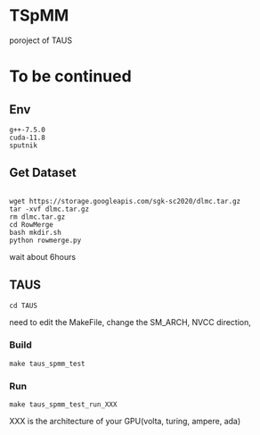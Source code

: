 # TSpMM
poroject of TAUS

# To be continued


## Env
```shell
g++-7.5.0
cuda-11.8
sputnik
```

## Get Dataset
```shell

wget https://storage.googleapis.com/sgk-sc2020/dlmc.tar.gz
tar -xvf dlmc.tar.gz
rm dlmc.tar.gz
cd RowMerge
bash mkdir.sh
python rowmerge.py
```
wait about 6hours
## TAUS

```shell
cd TAUS
```
need to edit the MakeFile, change the SM_ARCH, NVCC direction, 

### Build
```shell
make taus_spmm_test
```



### Run
```shell
make taus_spmm_test_run_XXX
```
XXX is the architecture of your GPU(volta, turing, ampere, ada)
